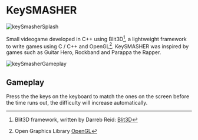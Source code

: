 #  KeySMASHER

![keySmasherSplash](https://github.com/MethodCa/KeySmasher/assets/15893276/dff78a3e-2369-48ae-b9d2-c25501d6780b)

Small videogame developed in C++ using Blit3D[^1], a lightweight framework to write games using C / C++ and OpenGL[^2]. KeySMASHER was inspired by games such as Guitar Hero, Rockband and Parappa the Rapper.

![keySmasherGameplay](https://github.com/MethodCa/KeySmasher/assets/15893276/01205313-4db4-4437-86af-6131b23fc304)

## Gameplay

Press the the keys on the keyboard to match the ones on the screen before the time runs out, the difficulty will increase automatically.

[^1]: Blit3D framework, written by Darreb Reid: [Blit3D](https://gibgezr.wixsite.com/blit3d)
[^2]: Open Graphics Library [OpenGL](https://www.opengl.org/)
